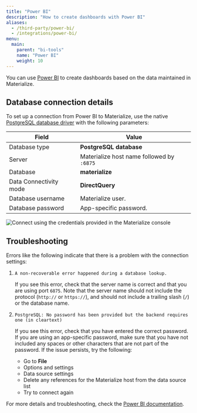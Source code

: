 ```yaml
---
title: "Power BI"
description: "How to create dashboards with Power BI"
aliases:
  - /third-party/power-bi/
  - /integrations/power-bi/
menu:
  main:
    parent: "bi-tools"
    name: "Power BI"
    weight: 10
---
```


You can use [Power BI](https://powerbi.microsoft.com/) to create dashboards
based on the data maintained in Materialize.

## Database connection details

To set up a connection from Power BI to Materialize, use the native
[PostgreSQL database driver](https://learn.microsoft.com/en-us/power-query/connectors/postgresql#connect-to-a-postgresql-database-from-power-query-desktop)
with the following parameters:

Field                  | Value
---------------------- | ----------------
Database type          | **PostgreSQL database**
Server                 | Materialize host name followed by `:6875`
Database               | **materialize**
Data Connectivity mode | **DirectQuery**
Database username      | Materialize user.
Database password      | App-specific password.

![Connect using the credentials provided in the Materialize console](https://github-production-user-asset-6210df.s3.amazonaws.com/21223421/266625944-de7dfdc6-7a94-4e87-ac0a-01e104512ffe.png)

## Troubleshooting

Errors like the following indicate that there is a problem with the connection settings:

1. `A non-recoverable error happened during a database lookup.`

    If you see this error, check that the server name is correct and that you are using port `6875`. Note that the server name should not include the protocol (`http://` or `https://`), and should not include a trailing slash (`/`) or the database name.

2. `PostgreSQL: No password has been provided but the backend requires one (in cleartext)`

    If you see this error, check that you have entered the correct password. If you are using an app-specific password, make sure that you have not included any spaces or other characters that are not part of the password. If the issue persists, try the following:

    - Go to **File**
    - Options and settings
    - Data source settings
    - Delete any references for the Materialize host from the data source list
    - Try to connect again

For more details and troubleshooting, check the
[Power BI documentation](https://learn.microsoft.com/en-us/power-query/connectors/postgresql#troubleshooting).
